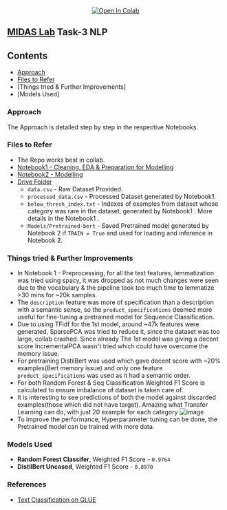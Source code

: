 <p style="text-align: center;"><a href="">
  <img src="https://colab.research.google.com/assets/colab-badge.svg" alt="Open In Colab"/>
</a></p>

## [MIDAS Lab](http://midas.iiitd.edu.in/) Task-3 NLP

## Contents
- [Approach](#Approach)
- [Files to Refer](#file-description)
- [Things tried & Further Improvements]
- [Models Used]

### Approach
The Approach is detailed step by step in the respective Notebooks.

### Files to Refer
- The Repo works best in collab.
- [Notebook1 - Cleaning, EDA & Preparation for Modelling](https://colab.research.google.com/drive/1c26l-TR899pfLr09p_Ol3Jnq-Fshv9f1?usp=sharing)
- [Notebook2 - Modelling](https://colab.research.google.com/drive/1ofOkfCJKriBfMRwv0PNZpJBgxavmynEM?usp=sharing)
- [Drive Folder](https://drive.google.com/drive/folders/1GEq7QE_wejY6o_U8yFj6jnb1lrSVpP0f?usp=sharing)
    - `data.csv` - Raw Dataset Provided.
    - `processed_data.csv` - Processed Dataset generated by Notebook1.
    - `below_thresh_index.txt` - Indexes of examples from dataset whose category was rare in the dataset, generated by Notebook1 . More details in the Notebook1 .
    - `Models/Pretrained-bert` - Saved Pretrained model generated by Notebook 2 if `TRAIN = True` and used for loading and inference in Notebook 2.

### Things tried & Further Improvements
- In Notebook 1 - Preprocessing, for all the text features, lemmatization was tried using spacy, it was dropped as not much changes were seen due to the vocabulary & the pipeline took too much time to lemmatize >30 mins for ~20k samples.
- The `description` feature was more of specification than a description with a semantic sense, so the `product_specifications` deemed more useful for fine-tuning a pretrained model for Sequence Classification.
- Due to using TFidf for the 1st model, around ~47k features were generated, SparsePCA was tried to reduce it, since the dataset was too large, collab crashed. Since already The 1st model was giving a decent score IncrementalPCA wasn't tried which could have overcome the memory issue.
- For pretraining DistilBert was used which gave decent score with ~20% examples(Bert memory issue) and only one feature `product_specifications` was used as it had a semantic order.
- For both Random Forest & Seq Classification Weighted F1 Score is calculated to ensure imbalance of dataset is taken care of.
- It is interesting to see predictions of both the model against discarded examples(those which did not have target). Amazing what Transfer Learning can do, with just 20 example for each category
![image](https://user-images.githubusercontent.com/45713796/114277037-0dcfa680-9a47-11eb-829b-e07fb97b5b80.png)
- To improve the performance, Hyperparameter tuning can be done, the Pretrained model can be trained with more data.

### Models Used
- **Random Forest Classifer**, Weighted F1 Score - `0.9764`
- **DistilBert Uncased**, Weighted F1 Score - `0.8970`

### References
- [Text Classification on GLUE](https://colab.research.google.com/github/huggingface/notebooks/blob/master/examples/text_classification.ipynb)